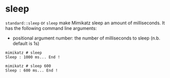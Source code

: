 # sleep

`standard::sleep` or `sleep` make Mimikatz sleep an amount of milliseconds. It has the following command line arguments:

* positional argument number: the number of milliseconds to sleep (n.b. default is 1s)

```
mimikatz # sleep
Sleep : 1000 ms... End !
```

```
mimikatz # sleep 600
Sleep : 600 ms... End !
```
